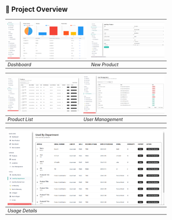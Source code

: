 ## 📌 Project Overview

| ![Pic1](pic1.png) | ![Pic2](pic2.png) |
|--------------------|--------------------|
| *Dashboard* | *New Product* |

| ![Pic3](pic3.png) | ![Pic4](pic4.png) |
|--------------------|--------------------|
| *Product List* | *User Management* |

| ![Pic5](pic5.png) |
|--------------------|
| *Usage Details* |
